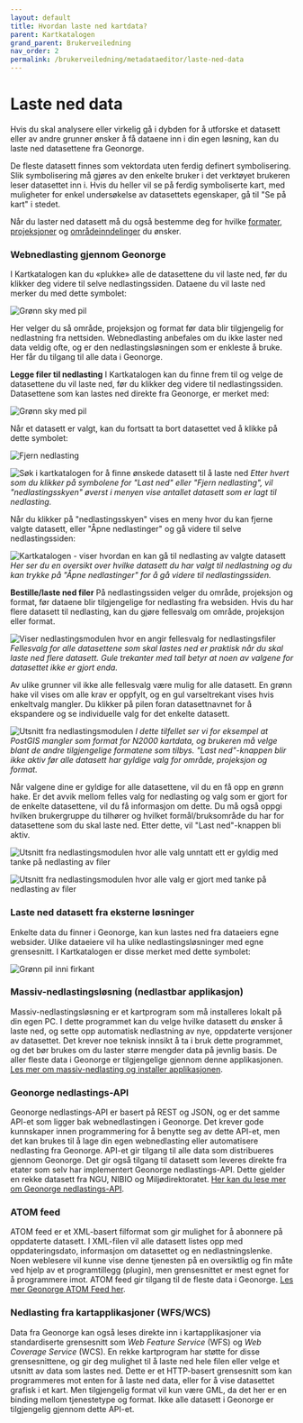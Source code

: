 ```yaml
---
layout: default
title: Hvordan laste ned kartdata?
parent: Kartkatalogen
grand_parent: Brukerveiledning
nav_order: 2
permalink: /brukerveiledning/metadataeditor/laste-ned-data
---
```


# Laste ned data

Hvis du skal analysere eller virkelig gå i dybden for å utforske et datasett eller av andre grunner ønsker å få dataene inn i din egen løsning, kan du laste ned datasettene fra Geonorge.

De fleste datasett finnes som vektordata uten ferdig definert symbolisering. Slik symbolisering må gjøres av den enkelte bruker i det verktøyet brukeren leser datasettet inn i. Hvis du heller vil se på ferdig symboliserte kart, med muligheter for enkel undersøkelse av datasettets egenskaper, gå til "Se på kart" i stedet.

Når du laster ned datasett må du også bestemme deg for hvilke [formater](https://www.geonorge.no/aktuelt/om-geonorge/slik-bruker-du-geonorge/formater/), [projeksjoner](https://www.geonorge.no/aktuelt/om-geonorge/slik-bruker-du-geonorge/kartprojeksjoner-og-koordinatsystemer/) og [områdeinndelinger](https://www.geonorge.no/aktuelt/om-geonorge/slik-bruker-du-geonorge/omradeinndelinger/) du ønsker.

### Webnedlasting gjennom Geonorge
I Kartkatalogen kan du «plukke» alle de datasettene du vil laste ned, før du klikker deg videre til selve nedlastingssiden. Dataene du vil laste ned merker du med dette symbolet:

![Grønn sky med pil](https://www.geonorge.no/globalassets/geonorge2/bilder/brukerveiledning/last-ned.png)

Her velger du så område, projeksjon og format før data blir tilgjengelig for nedlastning fra nettsiden. Webnedlasting anbefales om du ikke laster ned data veldig ofte, og er den nedlastingsløsningen som er enkleste å bruke. Her får du tilgang til alle data i Geonorge.

**Legge filer til nedlasting**
I Kartkatalogen kan du finne frem til og velge de datasettene du vil laste ned, før du klikker deg videre til nedlastingssiden. Datasettene som kan lastes ned direkte fra Geonorge, er merket med:

![Grønn sky med pil](https://www.geonorge.no/globalassets/geonorge2/bilder/brukerveiledning/last-ned.png)

Når et datasett er valgt, kan du fortsatt ta bort datasettet ved å klikke på dette symbolet:

![Fjern nedlasting](https://www.geonorge.no/globalassets/geonorge2/bilder/brukerveiledning/fjern-nedlasting.jpg)

![Søk i kartkatalogen for å finne ønskede datasett til å laste ned](https://www.geonorge.no/globalassets/geonorge2/bilder/brukerveiledning/tilnedlasting1.png)
*Etter hvert som du klikker på symbolene for "Last ned" eller "Fjern nedlasting", vil "nedlastingsskyen" øverst i menyen vise antallet datasett som er lagt til nedlasting.*

Når du klikker på "nedlastingsskyen" vises en meny hvor du kan fjerne valgte datasett, eller "Åpne nedlastinger" og gå videre til selve nedlastingssiden:

![Kartkatalogen - viser hvordan en kan gå til nedlasting av valgte datasett](https://www.geonorge.no/globalassets/geonorge2/bilder/brukerveiledning/tilnedlasting2.png)
*Her ser du en oversikt over hvilke datasett du har valgt til nedlastning og du kan trykke på "Åpne nedlastinger" for å gå videre til nedlastingssiden.*

**Bestille/laste ned filer**
På nedlastingssiden velger du område, projeksjon og format, før dataene blir tilgjengelige for nedlasting fra websiden. Hvis du har flere datasett til nedlasting, kan du gjøre fellesvalg om område, projeksjon eller format.

![Viser nedlastingsmodulen hvor en angir fellesvalg for nedlastingsfiler](https://www.geonorge.no/globalassets/geonorge2/bilder/brukerveiledning/tilnedlasting3.png)
*Fellesvalg for alle datasettene som skal lastes ned er praktisk når du skal laste ned flere datasett. Gule trekanter med tall betyr at noen av valgene for datasettet ikke er gjort enda.*

Av ulike grunner vil ikke alle fellesvalg være mulig for alle datasett. En grønn hake vil vises om alle krav er oppfylt, og en gul varseltrekant vises hvis enkeltvalg mangler. Du klikker på pilen foran datasettnavnet for å ekspandere og se individuelle valg for det enkelte datasett.

![Utsnitt fra nedlastingsmodulen](https://www.geonorge.no/globalassets/geonorge2/bilder/brukerveiledning/tilnedlasting4.png)
*I dette tilfellet ser vi for eksempel at PostGIS mangler som format for N2000 kartdata, og brukeren må velge blant de andre tilgjengelige formatene som tilbys. "Last ned"-knappen blir ikke aktiv før alle datasett har gyldige valg for område, projeksjon og format.*

Når valgene dine er gyldige for alle datasettene, vil du en få opp en grønn hake. Er det avvik mellom felles valg for nedlasting og valg som er gjort for de enkelte datasettene, vil du få informasjon om dette. Du må også oppgi hvilken brukergruppe du tilhører og hvilket formål/bruksområde du har for datasettene som du skal laste ned. Etter dette, vil "Last ned"-knappen bli aktiv.

![Utsnitt fra nedlastingsmodulen hvor alle valg unntatt ett er gyldig med tanke på nedlasting av filer](https://www.geonorge.no/globalassets/geonorge2/bilder/brukerveiledning/tilnedlasting5.png)

![Utsnitt fra nedlastingsmodulen hvor alle valg er gjort med tanke på nedlasting av filer](https://www.geonorge.no/globalassets/geonorge2/bilder/brukerveiledning/tilnedlasting6.png)

### Laste ned datasett fra eksterne løsninger
Enkelte data du finner i Geonorge, kan kun lastes ned fra dataeiers egne websider. Ulike dataeiere vil ha ulike nedlastingsløsninger med egne grensesnitt. I Kartkatalogen er disse merket med dette symbolet:

![Grønn pil inni firkant](https://www.geonorge.no/globalassets/geonorge2/bilder/brukerveiledning/apne-nedlastinger.png)

### Massiv-nedlastingsløsning (nedlastbar applikasjon)
Massiv-nedlastingsløsning er et kartprogram som må installeres lokalt på din egen PC. I dette programmet kan du velge hvilke datasett du ønsker å laste ned, og sette opp automatisk nedlastning av nye, oppdaterte versjoner av datasettet. Det krever noe teknisk innsikt å ta i bruk dette programmet, og det bør brukes om du laster større mengder data på jevnlig basis. De aller fleste data i Geonorge er tilgjengelige gjennom denne applikasjonen. [Les mer om massiv-nedlasting og installer applikasjonen](https://www.geonorge.no/verktoy/APIer-og-grensesnitt/massivnedlastingsklient/).

### Geonorge nedlastings-API
Geonorge nedlastings-API er basert på REST og JSON, og er det samme API-et som ligger bak webnedlastingen i Geonorge. Det krever gode kunnskaper innen programmering for å benytte seg av dette API-et, men det kan brukes til å lage din egen webnedlasting eller automatisere nedlasting fra Geonorge. API-et gir tilgang til alle data som distribueres gjennom Geonorge. Det gir også tilgang til datasett som leveres direkte fra etater som selv har implementert Geonorge nedlastings-API. Dette gjelder en rekke datasett fra NGU, NIBIO og Miljødirektoratet. [Her kan du lese mer om Geonorge nedlastings-API](https://www.geonorge.no/verktoy/APIer-og-grensesnitt/nedlastingsapiet/).

### ATOM feed
ATOM feed er et XML-basert filformat som gir mulighet for å abonnere på oppdaterte datasett. I XML-filen vil alle datasett listes opp med oppdateringsdato, informasjon om datasettet og en nedlastningslenke. Noen weblesere vil kunne vise denne tjenesten på en oversiktlig og fin måte ved hjelp av et programtillegg (plugin), men grensesnittet er mest egnet for å programmere imot. ATOM feed gir tilgang til de fleste data i Geonorge. [Les mer Geonorge ATOM Feed her](https://www.geonorge.no/verktoy/APIer-og-grensesnitt/atom-feeds/).

### Nedlasting fra kartapplikasjoner (WFS/WCS)
Data fra Geonorge kan også leses direkte inn i kartapplikasjoner via standardiserte grensesnitt som *Web Feature Service* (WFS) og *Web Coverage Service* (WCS). En rekke kartprogram har støtte for disse grensesnittene, og gir deg mulighet til å laste ned hele filen eller velge et utsnitt av data som lastes ned. Dette er et HTTP-basert grensesnitt som kan programmeres mot enten for å laste ned data, eller for å vise datasettet grafisk i et kart. Men tilgjengelig format vil kun være GML, da det her er en binding mellom tjenestetype og format. Ikke alle datasett i Geonorge er tilgjengelig gjennom dette API-et.
